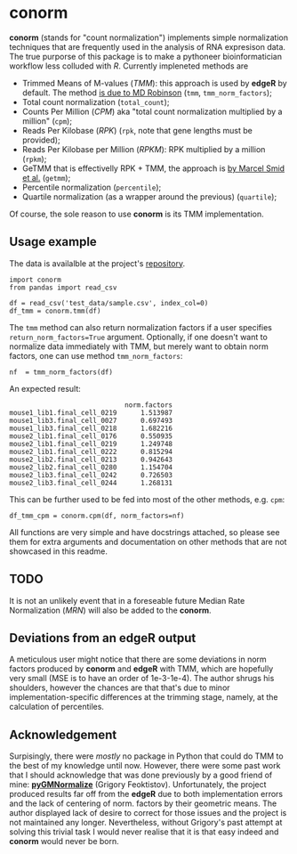 # conorm

**conorm** (stands for "count normalization") implements simple normalization techniques that are frequently used in the analysis of RNA expresison data. The true purporse of this package is to make a pythoneer bioinformatician workflow less colluded with *R*. Currently impleneted methods are

 - Trimmed Means of M-values (*TMM*): this approach is used by **edgeR** by default. The method [is due to MD Robinson](https://genomebiology.biomedcentral.com/articles/10.1186/gb-2010-11-3-r25) (`tmm`, `tmm_norm_factors`);
 - Total count normalization (`total_count`);
 - Counts Per Million (*CPM*) aka "total count normalization multiplied by a million" (`cpm`);
 - Reads Per Kilobase (*RPK*) (`rpk`, note that gene lengths must be provided);
 - Reads Per Kilobase per Million (*RPKM*): RPK multiplied by a million (`rpkm`);
 - GeTMM that is effectivelly RPK + TMM, the approach is [by Marcel Smid et al.](https://bmcbioinformatics.biomedcentral.com/articles/10.1186/s12859-018-2246-7) (`getmm`);
 - Percentile normalization (`percentile`);
 - Quartile normalization (as a wrapper around the previous) (`quartile`);

Of course, the sole reason to use **conorm** is its TMM implementation.


## Usage example

The data is availalble at the project's [repository](https://gitlab.com/georgy.m/conorm).
```
import conorm
from pandas import read_csv

df = read_csv('test_data/sample.csv', index_col=0)
df_tmm = conorm.tmm(df)
```

The `tmm` method can also return normalization factors if a user specifies `return_norm_factors=True` argument. Optionally, if one doesn't want to normalize data immediately with TMM, but merely want to obtain norm factors, one can use method `tmm_norm_factors`:
```
nf  = tmm_norm_factors(df)
```

An expected result:
```
                             norm.factors
mouse1_lib1.final_cell_0219      1.513987
mouse1_lib3.final_cell_0027      0.697493
mouse1_lib3.final_cell_0218      1.682216
mouse2_lib1.final_cell_0176      0.550935
mouse2_lib1.final_cell_0219      1.249748
mouse2_lib1.final_cell_0222      0.815294
mouse2_lib2.final_cell_0213      0.942643
mouse2_lib2.final_cell_0280      1.154704
mouse2_lib3.final_cell_0242      0.726503
mouse2_lib3.final_cell_0244      1.268131
```

This can be further used to be fed into most of the other methods, e.g. `cpm`:
```
df_tmm_cpm = conorm.cpm(df, norm_factors=nf)
```

All functions are very simple and have docstrings attached, so please see them for extra arguments and documentation on other methods that are not showcased in this readme.

## TODO

It is not an unlikely event that in a foreseable future Median Rate Normalization (*MRN*) will also be added to the **conorm**.


## Deviations from an edgeR output

A meticulous user might notice that there are some deviations in norm factors produced by **conorm** and **edgeR** with TMM, which are hopefully very small (MSE is to have an order of 1e-3-1e-4). The author shrugs his shoulders, however the chances are that that's due to minor implementation-specific differences at the trimming stage, namely, at the calculation of percentiles.


## Acknowledgement
Surpisingly, there were *mostly* no package in Python that could do TMM to the best of my knowledge until now. However, there were some past work that I should acknowledge that was done previously by a good friend of mine:
[**pyGMNormalize**](https://github.com/ficusss/PyGMNormalize) (Grigory Feoktistov). Unfortunately, the project produced results far off from the **edgeR** due to both implementation errors and the lack of centering of norm. factors by their geometric means. The author displayed lack of desire to correct for those issues and the project is not maintained any longer. Nevertheless, without Grigory's past attempt at solving this trivial task I would never realise that it is that easy indeed and **conorm** would never be born.
